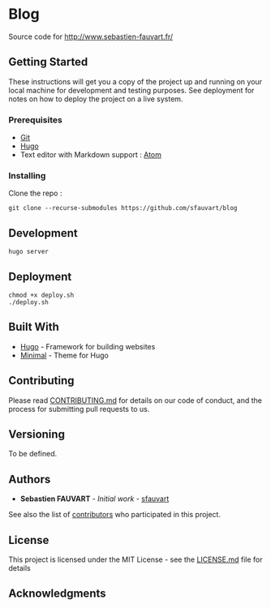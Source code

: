 # Blog

Source code for http://www.sebastien-fauvart.fr/

## Getting Started

These instructions will get you a copy of the project up and running on your local machine for development and testing purposes. See deployment for notes on how to deploy the project on a live system.

### Prerequisites

* [Git](https://git-scm.com/)
* [Hugo](https://gohugo.io/getting-started/installing)
* Text editor with Markdown support : [Atom](https://atom.io)

### Installing

Clone the repo :
```
git clone --recurse-submodules https://github.com/sfauvart/blog
```

## Development

```
hugo server
```

## Deployment


```
chmod +x deploy.sh
./deploy.sh
```

## Built With

* [Hugo](https://gohugo.io/) - Framework for building websites
* [Minimal](http://github.com/calintat/minimal/) - Theme for Hugo

## Contributing

Please read [CONTRIBUTING.md](https://github.com/sfauvart/blog/blob/master/CONTRIBUTING.md) for details on our code of conduct, and the process for submitting pull requests to us.

## Versioning

To be defined.

## Authors

* **Sebastien FAUVART** - *Initial work* - [sfauvart](https://github.com/sfauvart)

See also the list of [contributors](https://github.com/sfauvart/blog/contributors) who participated in this project.

## License

This project is licensed under the MIT License - see the [LICENSE.md](LICENSE.md) file for details

## Acknowledgments
